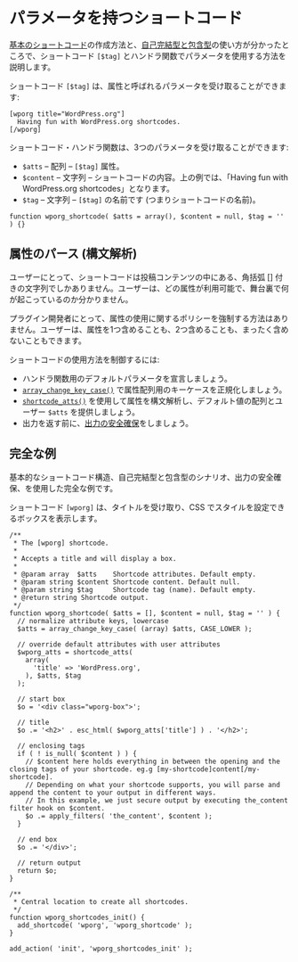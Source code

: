 <!-- 
# Shortcodes with Parameters
 -->
# パラメータを持つショートコード

<!-- 
Now that we know how to create a [basic shortcode](https://developer.wordpress.org/plugins/shortcodes/basic-shortcodes/) and how to use it as [self-closing and enclosing](https://developer.wordpress.org/plugins/shortcodes/enclosing-shortcodes/), we will look at using parameters in shortcode `[$tag]` and handler function.
 -->
[基本のショートコード](https://developer.wordpress.org/plugins/shortcodes/basic-shortcodes/)の作成方法と、[自己完結型と包含型](https://developer.wordpress.org/plugins/shortcodes/enclosing-shortcodes/)の使い方が分かったところで、ショートコード `[$tag]` とハンドラ関数でパラメータを使用する方法を説明します。

<!-- 
Shortcode `[$tag]` can accept parameters, known as attributes:
 -->
ショートコード `[$tag]` は、属性と呼ばれるパラメータを受け取ることができます:

```
[wporg title="WordPress.org"]
  Having fun with WordPress.org shortcodes.
[/wporg]
```

<!-- 
Shortcode handler function can accept 3 parameters:
 -->
ショートコード・ハンドラ関数は、3つのパラメータを受け取ることができます:

<!-- 
- `$atts` – array – `[$tag]` attributes
- `$content` – string – The content inside your shortcode. In the exampe above, it will be "Having fun with WordPress.org shortcodes".
- `$tag` – string – the name of the `[$tag]` (i.e. the name of the shortcode)
 -->
- `$atts` – 配列 – `[$tag]` 属性。
- `$content` – 文字列 – ショートコードの内容。上の例では、「Having fun with WordPress.org shortcodes」となります。
- `$tag` – 文字列 – `[$tag]` の名前です (つまりショートコードの名前)。

```
function wporg_shortcode( $atts = array(), $content = null, $tag = '' ) {}
```

<!-- 
## Parsing Attributes
 -->
## 属性のパース (構文解析)

<!-- 
For the user, shortcodes are just strings with square brackets inside the post content. The user have no idea which attributes are available and what happens behind the scenes.
 -->
ユーザーにとって、ショートコードは投稿コンテンツの中にある、角括弧 [] 付きの文字列でしかありません。ユーザーは、どの属性が利用可能で、舞台裏で何が起こっているのか分かりません。

<!-- 
For plugin developers, there is no way to enforce a policy on the use of attributes. The user may include one attribute, two or none at all.
 -->
プラグイン開発者にとって、属性の使用に関するポリシーを強制する方法はありません。ユーザーは、属性を1つ含めることも、2つ含めることも、まったく含めないこともできます。

<!-- 
To gain control of how the shortcodes are used:
 -->
ショートコードの使用方法を制御するには:

<!-- 
- Declare default parameters for the handler function.
- Performing normalization of the key case for the attributes array with [`array_change_key_case()`](https://www.php.net/manual/en/function.array-change-key-case.php).
- Parse attributes using [`shortcode_atts()`](https://developer.wordpress.org/reference/functions/shortcode_atts/) providing default values array and user `$atts`.
- [Secure the output](https://developer.wordpress.org/apis/security/escaping/) before returning it.
 -->
- ハンドラ関数用のデフォルトパラメータを宣言しましょう。
- [`array_change_key_case()`](https://www.php.net/manual/en/function.array-change-key-case.php) で属性配列用のキーケースを正規化しましょう。
- [`shortcode_atts()`](https://developer.wordpress.org/reference/functions/shortcode_atts/) を使用して属性を構文解析し、デフォルト値の配列とユーザー `$atts` を提供しましょう。
- 出力を返す前に、[出力の安全確保](https://developer.wordpress.org/apis/security/escaping/)をしましょう。

<!-- 
## Complete Example
 -->
## 完全な例

<!-- 
Complete example using a basic shortcode structure, taking care of self-closing and enclosing scenarios and securing output.
 -->
基本的なショートコード構造、自己完結型と包含型のシナリオ、出力の安全確保、を使用した完全な例です。

<!-- 
A `[wporg]` shortcode that will accept a title and will display a box that we can style with CSS.
 -->
ショートコード `[wporg]` は、タイトルを受け取り、CSS でスタイルを設定できるボックスを表示します。

```
/**
 * The [wporg] shortcode.
 *
 * Accepts a title and will display a box.
 *
 * @param array  $atts    Shortcode attributes. Default empty.
 * @param string $content Shortcode content. Default null.
 * @param string $tag     Shortcode tag (name). Default empty.
 * @return string Shortcode output.
 */
function wporg_shortcode( $atts = [], $content = null, $tag = '' ) {
  // normalize attribute keys, lowercase
  $atts = array_change_key_case( (array) $atts, CASE_LOWER );

  // override default attributes with user attributes
  $wporg_atts = shortcode_atts(
    array(
      'title' => 'WordPress.org',
    ), $atts, $tag
  );

  // start box
  $o = '<div class="wporg-box">';

  // title
  $o .= '<h2>' . esc_html( $wporg_atts['title'] ) . '</h2>';

  // enclosing tags
  if ( ! is_null( $content ) ) {
    // $content here holds everything in between the opening and the closing tags of your shortcode. eg.g [my-shortcode]content[/my-shortcode].
    // Depending on what your shortcode supports, you will parse and append the content to your output in different ways.
    // In this example, we just secure output by executing the_content filter hook on $content.
    $o .= apply_filters( 'the_content', $content );
  }

  // end box
  $o .= '</div>';

  // return output
  return $o;
}

/**
 * Central location to create all shortcodes.
 */
function wporg_shortcodes_init() {
  add_shortcode( 'wporg', 'wporg_shortcode' );
}

add_action( 'init', 'wporg_shortcodes_init' );
```